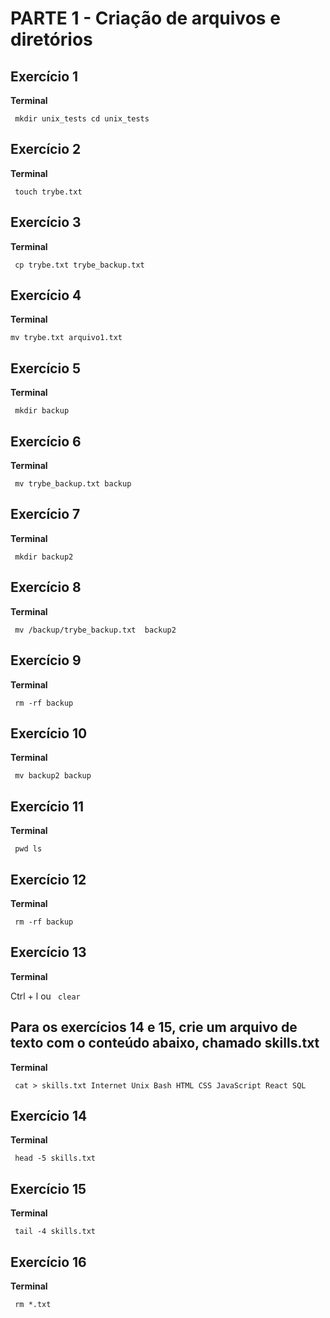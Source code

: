 # PARTE 1 - Criação de arquivos e diretórios

## Exercício 1

**Terminal**

 ``  mkdir unix_tests
    cd unix_tests `` 

## Exercício 2

**Terminal**

 ``  touch trybe.txt `` 

## Exercício 3

**Terminal**

 
 ``  cp trybe.txt trybe_backup.txt `` 

## Exercício 4

**Terminal**

 `` mv trybe.txt arquivo1.txt `` 

## Exercício 5

**Terminal**

``  mkdir backup `` 

## Exercício 6

**Terminal** 

``  mv trybe_backup.txt backup `` 

## Exercício 7

**Terminal** 

``  mkdir backup2 `` 

## Exercício 8

**Terminal**

``  mv /backup/trybe_backup.txt  backup2 `` 

## Exercício 9

**Terminal**

``  rm -rf backup `` 

## Exercício 10

**Terminal** 

``  mv backup2 backup `` 

## Exercício 11

**Terminal**

``  pwd
     ls ``  

## Exercício 12

**Terminal**

``  rm -rf backup `` 

## Exercício 13

**Terminal**

 Ctrl + l ou ``  clear `` 

## Para os exercícios 14 e 15, crie um arquivo de texto com o conteúdo abaixo, chamado skills.txt 

**Terminal** 

``  cat > skills.txt
Internet
 Unix
 Bash
 HTML
 CSS
 JavaScript
 React
 SQL `` 

## Exercício 14

**Terminal**

``  head -5 skills.txt `` 

## Exercício 15

**Terminal** 

``  tail -4 skills.txt `` 

## Exercício 16

**Terminal**
 
``  rm *.txt `` 
